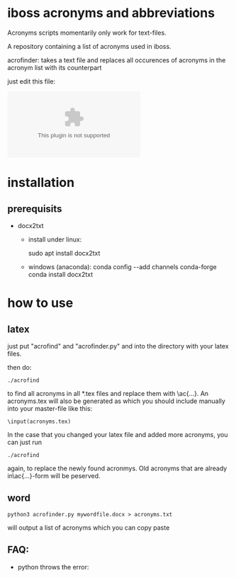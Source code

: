 # iboss acronyms and abbreviations

Acronyms scripts momentarily only work for text-files. 

A repository containing a list of acronyms used in iboss.

acrofinder:   takes a text file and replaces all occurences 
of acronyms in the acronym list with its counterpart

just edit this file:

![acronymlist.csv](acronymlist.csv)

# installation

## prerequisits

* docx2txt
    - install under linux: 
        
        sudo apt install docx2txt
    
    - windows (anaconda): 
        conda config --add channels conda-forge
		conda install docx2txt

# how to use

## latex

just put "acrofind" and "acrofinder.py" and 
into the directory with your latex files.

then do:

    ./acrofind

to find all acronyms in all *.tex files and replace
them with \ac{...}.  An acronyms.tex will also be generated
as which you should include manually into your master-file
like this:

    \input(acronyms.tex)

In the case that you changed your latex file and added more acronyms,
you can just run 

    ./acrofind
    
again, to replace the newly found acronmys. Old acronyms that are already
in\ac{...}-form will be peserved.

## word

    python3 acrofinder.py mywordfile.docx > acronyms.txt

will output a list of acronyms which you can copy paste

## FAQ:

* python throws the error:
